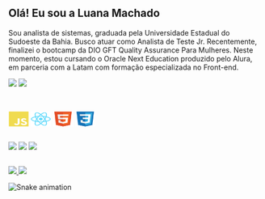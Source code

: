 ## Olá! Eu sou a Luana Machado

Sou analista de sistemas, graduada pela Universidade Estadual do Sudoeste da Bahia. Busco atuar como Analista de Teste Jr. Recentemente, finalizei o bootcamp da DIO GFT Quality Assurance Para Mulheres.
Neste momento, estou cursando o Oracle Next Education produzido pelo Alura, em parceria com a Latam com formação especializada no Front-end. 

<img src = "https://github-readme-stats-euluah.vercel.app/api?username=euluah&count_private=true&show_icons=true&theme=radical"/> 
<img src="https://github-readme-stats.vercel.app/api/top-langs/?username=euluah&size_weight=0.5&count_weight=0.5&theme=radical&layout=compact"/>
 
##

<div style="display: inline_block"><br>
  <img align="center" alt="Lua-Js" height="30" width="40" src="https://raw.githubusercontent.com/devicons/devicon/master/icons/javascript/javascript-plain.svg">
  <img align="center" alt="Lua-React" height="30" width="40" src="https://raw.githubusercontent.com/devicons/devicon/master/icons/react/react-original.svg">
  <img align="center" alt="Lua-HTML" height="30" width="40" src="https://raw.githubusercontent.com/devicons/devicon/master/icons/html5/html5-original.svg">
  <img align="center" alt="Lua-CSS" height="30" width="40" src="https://raw.githubusercontent.com/devicons/devicon/master/icons/css3/css3-original.svg">
</div>
  
  
  ##
 
<div> 

  <a href="https://instagram.com/iolua" target="_blank"><img src="https://img.shields.io/badge/-Instagram-%23E4405F?style=for-the-badge&logo=instagram&logoColor=white" target="_blank"></a>
  <a href = "mailto:euluah@gmail.com"><img src="https://img.shields.io/badge/-Gmail-%23333?style=for-the-badge&logo=gmail&logoColor=white" target="_blank"></a>
  <a href="https://www.linkedin.com/in/luana-machado-b35405125/" target="_blank"><img src="https://img.shields.io/badge/-LinkedIn-%230077B5?style=for-the-badge&logo=linkedin&logoColor=white" target="_blank"></a> 
  
</div>

##

<a href="https://github.com/euluah/HackatonDeTesteWEB">
  <img src="https://github-readme-stats.vercel.app/api/pin/?username=euluah&repo=hackatondetesteweb&theme=radical" />
</a>     
<a href="https://github.com/euluah/HackatonDeTestes">
  <img src="https://github-readme-stats.vercel.app/api/pin/?username=euluah&repo=HackatonDeTestes&theme=radical" />
</a>
  
  
![Snake animation](https://github.com/euluah/euluah/blob/output/github-contribution-grid-snake.svg)


